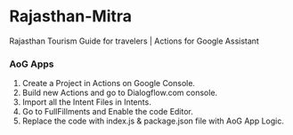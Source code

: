 # Rajasthan-Mitra
Rajasthan Tourism Guide for travelers | Actions for Google Assistant

### AoG Apps

1. Create a Project in Actions on Google Console.
2. Build new Actions and go to Dialogflow.com console.
3. Import all the Intent Files in Intents.
4. Go to FullFillments and Enable the code Editor.
5. Replace the code with index.js & package.json file with AoG App Logic.
